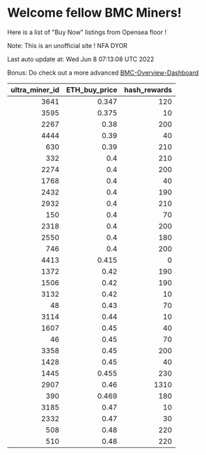 # Welcome fellow BMC Miners!
Here is a list of "Buy Now" listings from Opensea floor !

Note: This is an unofficial site ! NFA DYOR

Last auto update at: Wed Jun  8 07:13:08 UTC 2022

Bonus: Do check out a more advanced [BMC-Overview-Dashboard](https://dune.com/defifunk/BMC-Overview-Dashboard)


|   ultra_miner_id |   ETH_buy_price |   hash_rewards |
|-----------------:|----------------:|---------------:|
|             3641 |           0.347 |            120 |
|             3595 |           0.375 |             10 |
|             2267 |           0.38  |            200 |
|             4444 |           0.39  |             40 |
|              630 |           0.39  |            210 |
|              332 |           0.4   |            210 |
|             2274 |           0.4   |            200 |
|             1768 |           0.4   |             40 |
|             2432 |           0.4   |            190 |
|             2932 |           0.4   |            210 |
|              150 |           0.4   |             70 |
|             2318 |           0.4   |            200 |
|             2550 |           0.4   |            180 |
|              746 |           0.4   |            200 |
|             4413 |           0.415 |              0 |
|             1372 |           0.42  |            190 |
|             1506 |           0.42  |            190 |
|             3132 |           0.42  |             10 |
|               48 |           0.43  |             70 |
|             3114 |           0.44  |             10 |
|             1607 |           0.45  |             40 |
|               46 |           0.45  |             70 |
|             3358 |           0.45  |            200 |
|             1428 |           0.45  |             40 |
|             1445 |           0.455 |            230 |
|             2907 |           0.46  |           1310 |
|              390 |           0.469 |            180 |
|             3185 |           0.47  |             10 |
|             2332 |           0.47  |             30 |
|              508 |           0.48  |            220 |
|              510 |           0.48  |            220 |